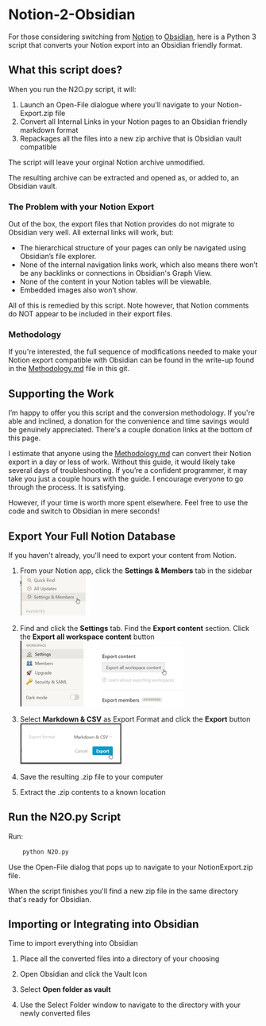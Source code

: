 # Notion-2-Obsidian

For those considering switching from [Notion](https://www.notion.so/) to [Obsidian](https://obsidian.md/), here is a Python 3 script that converts your Notion export into an Obsidian friendly format.

## What this script does?

When you run the N2O.py script, it will:

1. Launch an Open-File dialogue where you'll navigate to your Notion-Export.zip file
2. Convert all Internal Links in your Notion pages to an Obsidian friendly markdown format
3. Repackages all the files into a new zip archive that is Obsidian vault compatible

The script will leave your orginal Notion archive unmodified.

The resulting archive can be extracted and opened as, or added to, an Obsidian vault.

### The Problem with your Notion Export

Out of the box, the export files that Notion provides do not migrate to Obsidian very well. All external links will work, but:

- The hierarchical structure of your pages can only be navigated using Obsidian’s file explorer.
- None of the internal navigation links work, which also means there won’t be any backlinks or connections in Obsidian's Graph View.
- None of the content in your Notion tables will be viewable.
- Embedded images also won’t show.

All of this is remedied by this script. Note however, that Notion comments do NOT appear to be included in their export files.

### Methodology

If you're interested, the full sequence of modifications needed to make your Notion export compatible with Obsidian can be found in the write-up found in the [Methodology.md](METHODOLOGY.md) file in this git.

## Supporting the Work

I’m happy to offer you this script and the conversion methodology. If you're able and inclined, a donation for the convenience and time savings would be genuinely appreciated. There's a couple donation links at the bottom of this page.

I estimate that anyone using the [Methodology.md](METHODOLOGY.md) can convert their Notion export in a day or less of work. Without this guide, it would likely take several days of troubleshooting. If you’re a confident programmer, it may take you just a couple hours with the guide. I encourage everyone to go through the process. It is satisfying.

However, if your time is worth more spent elsewhere. Feel free to use the code and switch to Obsidian in mere seconds!

## Export Your Full Notion Database

If you haven't already, you'll need to export your content from Notion.

1. From your Notion app, click the **Settings & Members** tab in the sidebar
![Settings&Members](media/export1.png)

2. Find and click the **Settings** tab. Find the **Export content** section. Click the **Export all workspace content** button
![Settings](media/export2.png)

3. Select **Markdown & CSV** as Export Format and click the **Export** button
![Export](media/export3.png)

4. Save the resulting .zip file to your computer

5. Extract the .zip contents to a known location

## Run the N2O.py Script

Run:

```python
    python N2O.py
```

Use the Open-File dialog that pops up to navigate to your NotionExport.zip file.

When the script finishes you'll find a new zip file in the same directory that's ready for Obsidian.

## Importing or Integrating into Obsidian

Time to import everything into Obsidian

1. Place all the converted files into a directory of your choosing

2. Open Obsidian and click the Vault Icon

3. Select **Open folder as vault**

4. Use the Select Folder window to navigate to the directory with your newly converted files